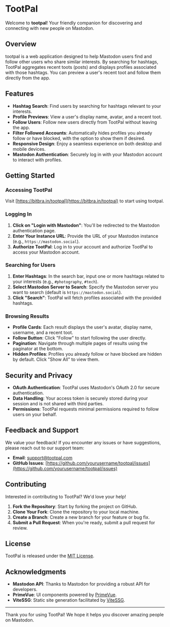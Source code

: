 # TootPal

Welcome to **tootpal**! Your friendly companion for discovering and connecting with new people on Mastodon.

## Overview

tootpal is a web application designed to help Mastodon users find and follow other users who share similar interests. By searching for hashtags, TootPal aggregates recent toots (posts) and displays profiles associated with those hashtags. You can preview a user's recent toot and follow them directly from the app.

## Features

- **Hashtag Search**: Find users by searching for hashtags relevant to your interests.
- **Profile Previews**: View a user's display name, avatar, and a recent toot.
- **Follow Users**: Follow new users directly from TootPal without leaving the app.
- **Filter Followed Accounts**: Automatically hides profiles you already follow or have blocked, with the option to show them if desired.
- **Responsive Design**: Enjoy a seamless experience on both desktop and mobile devices.
- **Mastodon Authentication**: Securely log in with your Mastodon account to interact with profiles.

## Getting Started

### Accessing TootPal

Visit [https://bitbra.in/tootpal](https://bitbra.in/tootpal) to start using tootpal.

### Logging In

1. **Click on "Login with Mastodon"**: You'll be redirected to the Mastodon authentication page.
2. **Enter Your Instance URL**: Provide the URL of your Mastodon instance (e.g., `https://mastodon.social`).
3. **Authorize TootPal**: Log in to your account and authorize TootPal to access your Mastodon account.

### Searching for Users

1. **Enter Hashtags**: In the search bar, input one or more hashtags related to your interests (e.g., `#photography`, `#tech`).
2. **Select Mastodon Server to Search**: Specify the Mastodon server you want to search (default is `https://mastodon.social`).
3. **Click "Search"**: TootPal will fetch profiles associated with the provided hashtags.

### Browsing Results

- **Profile Cards**: Each result displays the user's avatar, display name, username, and a recent toot.
- **Follow Button**: Click "Follow" to start following the user directly.
- **Pagination**: Navigate through multiple pages of results using the paginator at the bottom.
- **Hidden Profiles**: Profiles you already follow or have blocked are hidden by default. Click "Show All" to view them.

## Security and Privacy

- **OAuth Authentication**: TootPal uses Mastodon's OAuth 2.0 for secure authentication.
- **Data Handling**: Your access token is securely stored during your session and is not shared with third parties.
- **Permissions**: TootPal requests minimal permissions required to follow users on your behalf.

## Feedback and Support

We value your feedback! If you encounter any issues or have suggestions, please reach out to our support team:

- **Email**: support@tootpal.com
- **GitHub Issues**: [https://github.com/yourusername/tootpal/issues](https://github.com/yourusername/tootpal/issues)

## Contributing

Interested in contributing to TootPal? We'd love your help!

1. **Fork the Repository**: Start by forking the project on GitHub.
2. **Clone Your Fork**: Clone the repository to your local machine.
3. **Create a Branch**: Create a new branch for your feature or bug fix.
4. **Submit a Pull Request**: When you're ready, submit a pull request for review.

## License

TootPal is released under the [MIT License](LICENSE).

## Acknowledgments

- **Mastodon API**: Thanks to Mastodon for providing a robust API for developers.
- **PrimeVue**: UI components powered by [PrimeVue](https://www.primefaces.org/primevue/).
- **ViteSSG**: Static site generation facilitated by [ViteSSG](https://github.com/antfu/vite-ssg).

---

Thank you for using TootPal! We hope it helps you discover amazing people on Mastodon.
